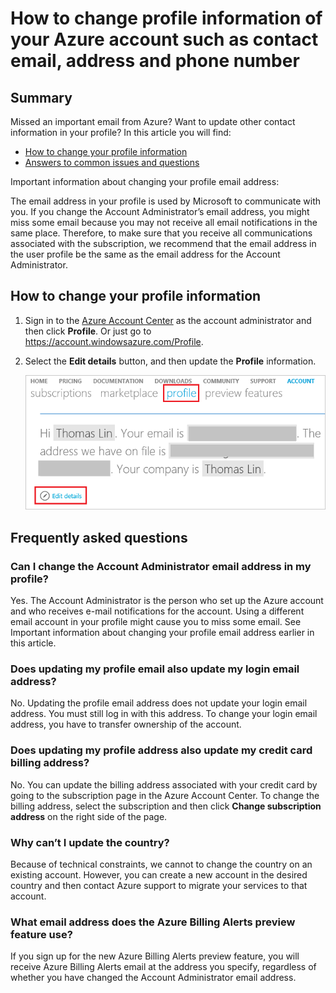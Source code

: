 <properties
	pageTitle="How to change profile information of your Azure account| Microsoft Azure"
	description="Describes how to change profile information of your Azure account"
	services="billing"
	documentationCenter=""
	authors="genlin"
	manager="mbaldwin"
	editor=""
	tags="billing"
	/>

<tags
	ms.service="billing"
	ms.workload="na"
	ms.tgt_pltfrm="na"
	ms.devlang="na"
	ms.topic="article"
	ms.date="03/22/2016"
	ms.author="genli"/>

# How to change profile information of your Azure account such as contact email, address and phone number

## Summary

Missed an important email from Azure? Want to update other contact information in your profile? In this article you will find:

-	[How to change your profile information](#how-to-change-your-profile-information)
-	[Answers to common issues and questions](#frequently-asked-questions)

Important information about changing your profile email address:

The email address in your profile is used by Microsoft to communicate with you. If you change the Account Administrator’s email address, you might miss some email because you may not receive all email notifications in the same place. Therefore, to make sure that you receive all communications associated with the subscription, we recommend that the email address in the user profile be the same as the email address for the Account Administrator.

## How to change your profile information

1.	Sign in to the [Azure Account Center](https://account.windowsazure.com/) as the account administrator and then click **Profile**. Or just go to https://account.windowsazure.com/Profile.

2.	Select the **Edit details** button, and then update the **Profile** information.

	![updateprofile](border-profile1.png)

## Frequently asked questions

### Can I change the Account Administrator email address in my profile?

Yes. The Account Administrator is the person who set up the Azure account and who receives e-mail notifications for the account. Using a different email account in your profile might cause you to miss some email. See Important information about changing your profile email address earlier in this article.

### Does updating my profile email also update my login email address?

No. Updating the profile email address does not update your login email address. You must still log in with this address. To change your login email address, you have to transfer ownership of the account.

### Does updating my profile address also update my credit card billing address?

No. You can update the billing address associated with your credit card by going to the subscription page in the Azure Account Center. To change the billing address, select the subscription and then click **Change subscription address** on the right side of the page.

### Why can’t I update the country?

Because of technical constraints, we cannot to change the country on an existing account. However, you can create a new account in the desired country and then contact Azure support to migrate your services to that account.

### What email address does the Azure Billing Alerts preview feature use?

If you sign up for the new Azure Billing Alerts preview feature, you will receive Azure Billing Alerts email at the address you specify, regardless of whether you have changed the Account Administrator email address.
